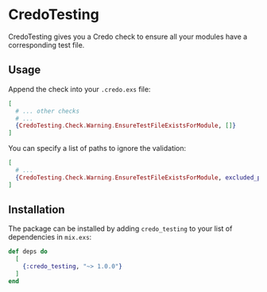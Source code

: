 # CredoTesting

CredoTesting gives you a Credo check to ensure all your modules have a corresponding test file.

## Usage

Append the check into your `.credo.exs` file:

```elixir
[
  # ... other checks
  # ...
  {CredoTesting.Check.Warning.EnsureTestFileExistsForModule, []}
]
```

You can specify a list of paths to ignore the validation:

```elixir
[
  # ...
  {CredoTesting.Check.Warning.EnsureTestFileExistsForModule, excluded_paths: ["lib/my_app/application.ex", "lib/my_app_web/openapi_specs"]}
]
```

## Installation

The package can be installed by adding `credo_testing` to your list of dependencies in `mix.exs`:

```elixir
def deps do
  [
    {:credo_testing, "~> 1.0.0"}
  ]
end
```

